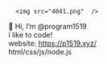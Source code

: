       <img src="4041.png"  />
👋 Hi, I’m @program1519<br>
i like to code!   <br>
website: https://p1519.xyz/<br>
html/css/js/node.js <br>
